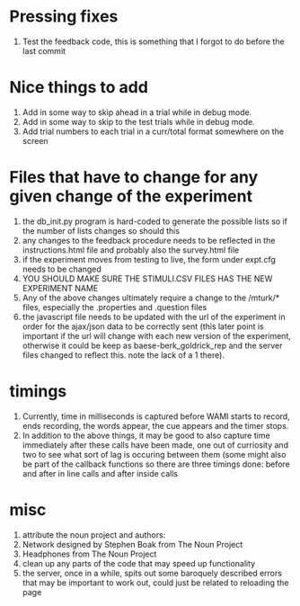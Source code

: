 # Pressing fixes #
1. Test the feedback code, this is something that I forgot to do before the last commit

# Nice things to add #
1. Add in some way to skip ahead in a trial while in debug mode.
1. Add in some way to skip to the test trials while in debug mode.
1. Add trial numbers to each trial in a curr/total format somewhere on the screen

# Files that have to change for any given change of the experiment #
1. the db_init.py program is hard-coded to generate the possible lists so if the number of lists changes so should this
1. any changes to the feedback procedure needs to be reflected in the instructions.html file and probably also the survey.html file
1. if the experiment moves from testing to live, the form under expt.cfg needs to be changed
1. YOU SHOULD MAKE SURE THE STIMULI.CSV FILES HAS THE NEW EXPERIMENT NAME
1. Any of the above changes ultimately require a change to the /mturk/* files, especially the .properties and .question files
1. the javascript file needs to be updated with the url of the experiment in order for the ajax/json data to be correctly sent (this later point is important if the url will change with each new version of the experiment, otherwise it could be keep as baese-berk_goldrick_rep and the server files changed to reflect this. note the lack of a 1 there).

# timings #
1. Currently, time in milliseconds is captured before WAMI starts to record, ends recording, the words appear, the cue appears and the timer stops.
1. In addition to the above things, it may be good to also capture time immediately after these calls have been made, one out of curriosity and two to see what sort of lag is occuring between them (some might also be part of the callback functions so there are three timings done: before and after in line calls and after inside calls

# misc #
1. attribute the noun project and authors:
  1. Network designed by Stephen Boak from The Noun Project
  2. Headphones from The Noun Project
1. clean up any parts of the code that may speed up functionality
1. the server, once in a while, spits out some baroquely described errors that may be important to work out, could just be related to reloading the page
